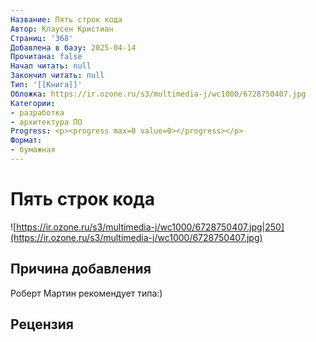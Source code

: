 ```yaml
---
Название: Пять строк кода
Автор: Клаусен Кристиан
Страниц: '368'
Добавлена в базу: 2025-04-14
Прочитана: false
Начал читать: null
Закончил читать: null
Тип: '[[Книга]]'
Обложка: https://ir.ozone.ru/s3/multimedia-j/wc1000/6728750407.jpg
Категории:
- разработка
- архитектура ПО
Progress: <p><progress max=0 value=0></progress></p>
Формат:
- бумажная
---
```

# Пять строк кода

![https://ir.ozone.ru/s3/multimedia-j/wc1000/6728750407.jpg|250](https://ir.ozone.ru/s3/multimedia-j/wc1000/6728750407.jpg)

## Причина добавления

Роберт Мартин рекомендует типа:)

## Рецензия